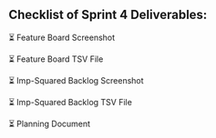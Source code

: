## Checklist of Sprint 4 Deliverables: 

:hourglass_flowing_sand: Feature Board Screenshot

:hourglass_flowing_sand: Feature Board TSV File

:hourglass_flowing_sand: Imp-Squared Backlog Screenshot

:hourglass_flowing_sand: Imp-Squared Backlog TSV File

:hourglass_flowing_sand: Planning Document


